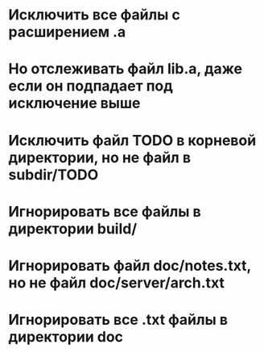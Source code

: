 # Исключить все файлы с расширением .a

# Но отслеживать файл lib.a, даже если он подпадает под исключение выше

# Исключить файл TODO в корневой директории, но не файл в subdir/TODO

# Игнорировать все файлы в директории build/

# Игнорировать файл doc/notes.txt, но не файл doc/server/arch.txt

# Игнорировать все .txt файлы в директории doc
